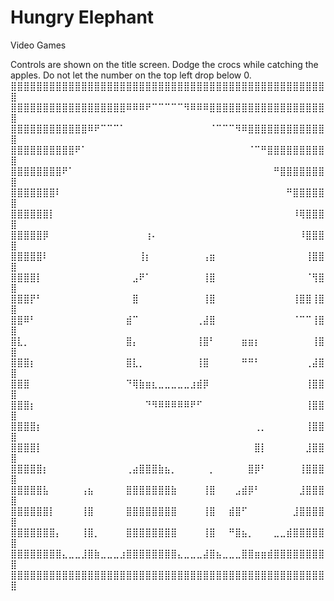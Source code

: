 # Hungry Elephant
Video Games

Controls are shown on the title screen. Dodge the crocs while catching the apples. Do not let the number on the top left drop below 0.
⣿⣿⣿⣿⣿⣿⣿⣿⣿⣿⣿⣿⣿⣿⣿⣿⣿⣿⣿⣿⣿⣿⣿⣿⣿⣿⣿⣿⣿⣿⣿⣿⣿⣿⣿⣿⣿⣿⣿⣿⣿⣿⣿⣿⣿⣿⣿⣿⣿⣿
⣿⣿⣿⣿⣿⣿⣿⣿⣿⣿⣿⣿⣿⣿⣿⣿⣿⣿⠿⠿⠿⠟⠉⠉⠉⠉⠉⠻⠿⠿⠿⣿⣿⣿⣿⣿⣿⣿⣿⣿⣿⣿⣿⣿⣿⣿⣿⣿⣿⣿
⣿⣿⣿⣿⣿⣿⣿⣿⣿⣿⣿⣿⠿⠟⠉⠉⠉⠁⠀⠀⠀⠀⠀⠀⠀⠀⠀⠀⠀⠀⠀⠈⠉⠉⠉⠻⠿⣿⣿⣿⣿⣿⣿⣿⣿⣿⣿⣿⣿⣿
⣿⣿⣿⣿⣿⣿⣿⣿⣿⣿⠟⠁⠀⠀⠀⠀⠀⠀⠀⠀⠀⠀⠀⠀⠀⠀⠀⠀⠀⠀⠀⠀⠀⠀⠀⠀⠀⠈⠉⠛⣿⣿⣿⣿⣿⣿⣿⣿⣿⣿
⣿⣿⣿⣿⣿⣿⣿⣿⠟⠁⠀⠀⠀⠀⠀⠀⠀⠀⠀⠀⠀⠀⠀⠀⠀⠀⠀⠀⠀⠀⠀⠀⠀⠀⠀⠀⠀⠀⠀⠀⠀⠛⣿⣿⣿⣿⣿⣿⣿⣿
⣿⣿⣿⣿⣿⣿⣿⠇⠀⠀⠀⠀⠀⠀⠀⠀⠀⠀⠀⠀⠀⠀⠀⠀⠀⠀⠀⠀⠀⠀⠀⠀⠀⠀⠀⠀⠀⠀⠀⠀⠀⠀⠀⠛⣿⣿⣿⣿⣿⣿
⣿⣿⣿⣿⣿⣿⡇⠀⠀⠀⠀⠀⠀⠀⠀⠀⠀⠀⠀⠀⠀⠀⠀⠀⠀⠀⠀⠀⠀⠀⠀⠀⠀⠀⠀⠀⠀⠀⠀⠀⠀⠀⠀⠀⠸⢿⣿⣿⣿⣿
⣿⣿⣿⣿⣿⡿⠀⠀⠀⠀⠀⠀⠀⠀⠀⠀⠀⠀⠀⠀⠀⢰⠄⠀⠀⠀⠀⠀⠀⠀⠀⠀⠀⠀⠀⠀⠀⠀⠀⠀⠀⠀⠀⠀⠀⠸⣿⣿⣿⣿
⣿⣿⣿⣿⣿⠇⠀⠀⠀⠀⠀⠀⠀⠀⠀⠀⠀⠀⠀⠀⢸⡆⠀⠀⠀⠀⠀⠀⠀⠀⢠⣶⠀⠀⠀⠀⠀⠀⠀⠀⠀⠀⠀⠀⠀⠀⢸⣿⣿⣿
⣿⣿⣿⣿⡇⠀⠀⠀⠀⠀⠀⠀⠀⠀⠀⠀⠀⠀⠀⣠⠟⠁⠀⠀⠀⠀⠀⠀⠀⠀⢸⣿⠀⠀⠀⠀⠀⠀⠀⠀⠀⠀⠀⠀⠀⠀⠈⢻⣿⣿
⣿⣿⣿⡟⠃⠀⠀⠀⠀⠀⠀⠀⠀⠀⠀⠀⠀⠀⠀⣿⠀⠀⠀⠀⠀⠀⠀⠀⠀⠀⢸⣿⠀⠀⠀⠀⠀⠀⠀⠀⠀⠀⠀⠀⢸⣿⣿⢸⣿⣿
⣿⣿⠿⠃⠀⠀⠀⠀⠀⠀⠀⠀⠀⠀⠀⠀⠀⠀⣾⠉⠀⠀⠀⠀⠀⠀⠀⠀⠀⢀⣼⣿⠀⠀⠀⠀⠀⠀⠀⠀⠀⠀⠀⠀⠈⠉⠉⢸⣿⣿
⣿⣇⡀⠀⠀⠀⠀⠀⠀⠀⠀⠀⠀⠀⠀⠀⠀⠀⣿⡄⠀⠀⠀⠀⠀⠀⠀⠀⠀⢸⣿⠃⠀⠀⠀⠀⣶⣶⡆⠀⠀⠀⠀⠀⠀⠀⠀⢸⣿⣿
⣿⣿⣿⡆⠀⠀⠀⠀⠀⠀⠀⠀⠀⠀⠀⠀⠀⠀⣿⣇⡀⠀⠀⠀⠀⠀⠀⠀⠀⢸⣿⠀⠀⠀⠀⠀⠛⠛⠃⠀⠀⠀⠀⠀⠀⠀⢀⣼⣿⣿
⣿⣿⣿⠀⠀⠀⠀⠀⠀⠀⠀⠀⠀⠀⠀⠀⠀⠀⠙⢿⣷⣶⣆⣀⣀⣀⣀⣀⣰⣾⡿⠀⠀⠀⠀⠀⠀⠀⠀⠀⠀⠀⠀⠀⠀⠀⢸⣿⣿⣿
⣿⣿⣿⡆⠀⠀⠀⠀⠀⠀⠀⠀⠀⠀⠀⠀⠀⠀⠀⠀⠀⠙⠻⠿⠿⠿⠿⠿⠟⠋⠀⠀⠀⠀⠀⠀⠀⠀⠀⠀⠀⠀⠀⠀⠀⠀⢸⣿⣿⣿
⣿⣿⣿⣿⡆⠀⠀⠀⠀⠀⠀⠀⠀⠀⠀⠀⠀⠀⠀⠀⠀⠀⠀⠀⠀⠀⠀⠀⠀⠀⠀⠀⠀⠀⠀⠀⠀⠀⢀⡀⠀⠀⠀⠀⠀⠀⢸⣿⣿⣿
⣿⣿⣿⣿⡇⠀⠀⠀⠀⠀⠀⠀⠀⠀⠀⠀⠀⠀⠀⠀⠀⠀⠀⠀⠀⠀⠀⠀⠀⠀⠀⠀⠀⠀⠀⠀⠀⠀⣿⡇⠀⠀⠀⠀⠀⠀⣸⣿⣿⣿
⣿⣿⣿⣿⣿⡆⠀⠀⠀⠀⠀⠀⠀⠀⠀⠀⠀⠀⢀⣴⣿⣿⣿⣷⣦⡀⠀⠀⠀⠀⠀⡀⠀⠀⠀⠀⠀⣿⡿⠃⠀⠀⠀⠀⠀⢸⣿⣿⣿⣿
⣿⣿⣿⣿⣿⣧⠀⠀⠀⠀⠀⢠⣦⠀⠀⠀⠀⠀⣿⣿⣿⣿⣿⣿⣿⣷⠀⠀⠀⠀⢸⣿⠀⠀⠀⣠⣾⡿⠃⠀⠀⠀⠀⠀⠀⣸⣿⣿⣿⣿
⣿⣿⣿⣿⣿⣿⡇⠀⠀⠀⠀⢸⣿⠀⠀⠀⠀⠀⣿⣿⣿⣿⣿⣿⣿⣿⠀⠀⠀⠀⢸⣿⠀⠀⣾⣿⠋⠀⠀⠀⠀⠀⠀⠀⣸⣿⣿⣿⣿⣿
⣿⣿⣿⣿⣿⣿⣿⡄⠀⠀⠀⢸⣿⡀⠀⠀⠀⠀⣿⣿⣿⣿⣿⣿⣿⣿⠀⠀⠀⠀⢸⣿⠀⠀⠛⣿⣦⡀⠀⠀⠀⣀⣀⣾⣿⣿⣿⣿⣿⣿
⣿⣿⣿⣿⣿⣿⣿⣿⣄⣀⣀⣸⣿⣷⣀⣀⣀⣰⣿⣿⣿⣿⣿⣿⣿⣿⣄⣀⣀⣀⣼⣿⣦⣀⣀⣀⣿⣿⣶⣶⣾⣿⣿⣿⣿⣿⣿⣿⣿⣿
⣿⣿⣿⣿⣿⣿⣿⣿⣿⣿⣿⣿⣿⣿⣿⣿⣿⣿⣿⣿⣿⣿⣿⣿⣿⣿⣿⣿⣿⣿⣿⣿⣿⣿⣿⣿⣿⣿⣿⣿⣿⣿⣿⣿⣿⣿⣿⣿⣿⣿
